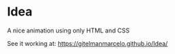 # Idea
A nice animation using only HTML and CSS

See it working at:
https://gitelmanmarcelo.github.io/Idea/
